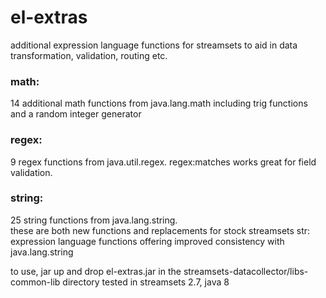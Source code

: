 # el-extras

additional expression language functions for streamsets to aid in data transformation, validation, 
routing etc.   

### math:
  14 additional math functions from java.lang.math including trig functions and a random integer generator

### regex:
  9 regex functions from java.util.regex.  regex:matches works great for field validation.
  
### string:  
  25 string functions from java.lang.string.  
    these are both new functions and replacements for stock streamsets str: expression language 
    functions offering improved consistency with java.lang.string
 
  
to use, jar up and drop el-extras.jar in the streamsets-datacollector/libs-common-lib directory
tested in streamsets 2.7, java 8

